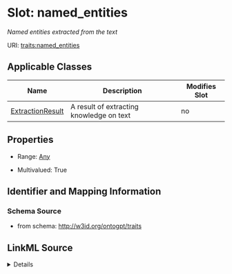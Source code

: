 

# Slot: named_entities


_Named entities extracted from the text_



URI: [traits:named_entities](http://w3id.org/ontogpt/traits/named_entities)



<!-- no inheritance hierarchy -->





## Applicable Classes

| Name | Description | Modifies Slot |
| --- | --- | --- |
| [ExtractionResult](ExtractionResult.md) | A result of extracting knowledge on text |  no  |







## Properties

* Range: [Any](Any.md)

* Multivalued: True





## Identifier and Mapping Information







### Schema Source


* from schema: http://w3id.org/ontogpt/traits




## LinkML Source

<details>
```yaml
name: named_entities
description: Named entities extracted from the text
from_schema: http://w3id.org/ontogpt/traits
rank: 1000
multivalued: true
alias: named_entities
owner: ExtractionResult
domain_of:
- ExtractionResult
range: Any
inlined: true
inlined_as_list: true

```
</details>